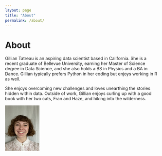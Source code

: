 ```yaml
---
layout: page
title: "About"
permalink: /about/
---
```


# About

Gillian Tatreau is an aspiring data scientist based in California. 
She is a recent graduate of Bellevue University, earning her Master of Science degree in Data Science, and she also holds a BS in Physics and a BA in Dance. 
Gillian typically prefers Python in her coding but enjoys working in R as well. 

She enjoys overcoming new challenges and loves unearthing the stories hidden within data. 
Outside of work, Gillian enjoys curling up with a good book with her two cats, Fran and Haze, and hiking into the wilderness. 

<img src="/assets/headshot.jpg" height="150">



